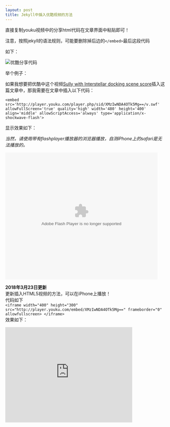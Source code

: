 ```yaml
---
layout: post
title: Jekyll中插入优酷视频的方法
---
```


直接复制youku视频中的分享html代码在文章界面中粘贴即可！  

注意，按照jekyll的语法规则，可能要删除掉后边的`</embed>`最后这段代码

如下：

![优酷分享代码](http://7xqrll.com1.z0.glb.clouddn.com/20180224-%E5%88%86%E4%BA%AB%E4%BB%A3%E7%A0%81.png)  

<!--more-->

举个例子：

如果我想要把优酷中这个视频[Sully with Interstellar docking scene score](https://v.youku.com/v_show/id_XMzIwNDA4OTk5Mg==.html?spm=a2hzp.8253869.0.0)插入这篇文章中，那我需要在文章中插入以下代码：

`<embed src='http://player.youku.com/player.php/sid/XMzIwNDA4OTk5Mg==/v.swf' allowFullScreen='true' quality='high' width='480' height='400' align='middle' allowScriptAccess='always' type='application/x-shockwave-flash'>`

显示效果如下：    

*当然，请使用带有flashplayer播放器的浏览器播放，自测iPhone上的safari是无法播放的。*  

<embed src='http://player.youku.com/player.php/sid/XMzIwNDA4OTk5Mg==/v.swf' allowFullScreen='true' quality='high' width='480' height='400' align='middle' allowScriptAccess='always' type='application/x-shockwave-flash'>

**2018年3月23日更新**    
更新插入HTML5视频的方法，可以在iPhone上播放！    
代码如下    
`<iframe width="400" height="300" src="http://player.youku.com/embed/XMzIwNDA4OTk5Mg==" frameborder="0" allowfullscreen> </iframe>`     
效果如下：    
<iframe width="400" height="300" src="http://player.youku.com/embed/XMzIwNDA4OTk5Mg==" frameborder="0" allowfullscreen> </iframe>


